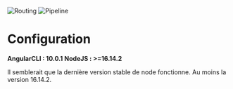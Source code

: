![Routing](https://www.aquaportail.com/pictures2201/cartographie-carte-de-la-terre.jpg)
![Pipeline](https://gitlab.com/jorgeayllon1/Angular-Routing/badges/main/pipeline.svg)

# Configuration


__AngularCLI : 10.0.1__
__NodeJS : >=16.14.2__

Il semblerait que la dernière version stable de node fonctionne. Au moins la version 16.14.2.
